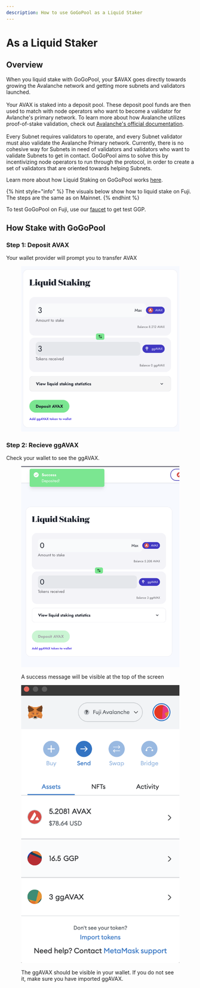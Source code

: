 ```yaml
---
description: How to use GoGoPool as a Liquid Staker
---
```


# As a Liquid Staker

## Overview

When you liquid stake with GoGoPool, your $AVAX goes directly towards growing the Avalanche network and getting more subnets and validators launched.\
\
Your AVAX is staked into a deposit pool. These deposit pool funds are then used to match with node operators who want to become a validator for Avlanche's primary network. To learn more about how Avalanche utilizes proof-of-stake validation, check out [Avalanche's official documentation](https://www.avax.network/proof-of-stake-pos).\
\
Every Subnet requires validators to operate, and every Subnet validator must also validate the Avalanche Primary network. Currently, there is no cohesive way for Subnets in need of validators and validators who want to validate Subnets to get in contact. GoGoPool aims to solve this by incentivizing node operators to run through the protocol, in order to create a set of validators that are oriented towards helping Subnets.&#x20;

Learn more about how Liquid Staking on GoGoPool works [here](../design/how-liquid-staking-works/).

{% hint style="info" %}
The visuals below show how to liquid stake on Fuji. The steps are the same as on Mainnet.&#x20;
{% endhint %}

To test GoGoPool on Fuji, use our [faucet](https://anr-ggp-faucet.fly.dev/) to get test GGP.

## How Stake with GoGoPool

### Step 1: Deposit AVAX

Your wallet provider will prompt you to transfer AVAX

<figure><img src="../.gitbook/assets/gogopool_liquid_stake_avax.png" alt=""><figcaption></figcaption></figure>

### Step 2: Recieve ggAVAX

Check your wallet to see the ggAVAX.

<figure><img src="../.gitbook/assets/gogopool_ui_liquid_stake_success.png" alt=""><figcaption><p>A success message will be visible at the top of the screen</p></figcaption></figure>

<figure><img src="../.gitbook/assets/gogopool_metamask_wallet_sees_ggavax.png" alt=""><figcaption><p>The ggAVAX should be visible in your wallet. If you do not see it, make sure you have imported ggAVAX.</p></figcaption></figure>

